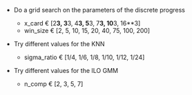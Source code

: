* Do a grid search on the parameters of the discrete progress
  * x_card € [2**3, 3**3, 4**3, 5**3, 7**3, 10**3, 16**3]
  * win_size € [2, 5, 10, 15, 20, 40, 75, 100, 200]

* Try different values for the KNN
  * sigma_ratio € [1/4, 1/6, 1/8, 1/10, 1/12, 1/24]

* Try different values for the ILO GMM
  * n_comp € [2, 3, 5, 7]
